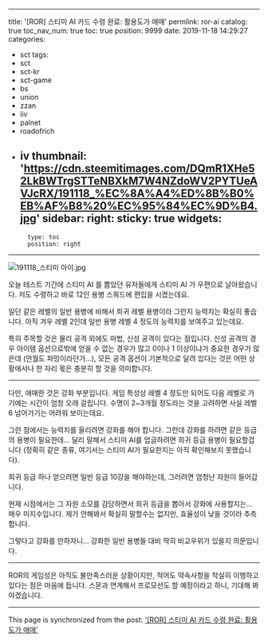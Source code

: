
---
title: '[ROR] 스티미 AI 카드 수령 완료: 활용도가 애매'
permlink: ror-ai
catalog: true
toc_nav_num: true
toc: true
position: 9999
date: 2019-11-18 14:29:27
categories:
- sct
tags:
- sct
- sct-kr
- sct-game
- bs
- union
- zzan
- liv
- palnet
- roadofrich
- iv
thumbnail: 'https://cdn.steemitimages.com/DQmR1XHe52LkBWTrgSTTeNBXkM7W4NZdoWV2PYTUeAVJcRX/191118_%EC%8A%A4%ED%8B%B0%EB%AF%B8%20%EC%95%84%EC%9D%B4.jpg'
sidebar:
    right:
        sticky: true
widgets:
    -
        type: toc
        position: right
---


![191118_스티미 아이.jpg](https://cdn.steemitimages.com/DQmR1XHe52LkBWTrgSTTeNBXkM7W4NZdoWV2PYTUeAVJcRX/191118_%EC%8A%A4%ED%8B%B0%EB%AF%B8%20%EC%95%84%EC%9D%B4.jpg)

오늘 테스트 기간에 스티미 AI 를 뽑았던 유저들에게 스티미 AI 가 우편으로 날아왔습니다. 저도 수령하고 바로 12인 용병 스쿼드에 편입을 시켰는데요.

일단 같은 레벨의 일반 용병에 비해서 희귀 레벨 용병이라 그런지 능력치는 확실히 좋습니다. 아직 겨우 레벨 2인데 일반 용병 레벨 4 정도의 능력치를 보여주고 있는데요.

특히 주목할 것은 물리 공격 외에도 마법, 신성 공격이 있다는 점입니다. 신성 공격의 경우 아이템 옵션으로밖에 얻을 수 없는 경우가 많고 0이나 1 이상이냐가 중요한 경우가 많은데 (언월도 파밍이라던가...),  모든 공격 옵션이 기본적으로 달려 있다는 것은 어떤 상황에서나 한 자리 몫은 충분히 할 것을 의미합니다.

---

다만, 애매한 것은 강화 부분입니다. 게임 특성상 레벨 4 정도만 되어도 다음 레벨로 가기에는 시간이 엄청 오래 걸립니다. 수명이 2~3개월 정도라는 것을 고려하면 사실 레벨 6 넘어가기는 어려워 보이는데요.

그런 점에서는 능력치를 올리려면 강화를 해야 합니다. 그런데 강화를 하려면 같은 등급의 용병이 필요한데... 달리 말해서 스티미 AI를 업글하려면 희귀 등급 용병이 필요할겁니다 (정확히 같은 종류, 여기서는 스티미 AI가 필요한지는 아직 확인해보지 못했습니다).

희귀 등급 하나 얻으려면 일반 등급 10강을 해야하는데, 그러려면 엄청난 자원이 들어갑니다. 

현재 시점에서는 그 자원 소모를 감당하면서 희귀 등급을 뽑아서 강화에 사용할지는... 매우 미지수입니다. 제가 안해봐서 확실히 말할수는 없지만, 효율성이 낮을 것이라 추측합니다.

그렇다고 강화를 안하자니... 강화한 일반 용병들 대비 딱히 비교우위가 있을지 의문입니다.

---

ROR의 게임성은 아직도 불만족스러운 상황이지만, 적어도 약속사항을 착실히 이행하고 있다는 점은 마음에 듭니다.  스몬과 연계해서 프로모션도 할 예정이라고 하니, 기대해 봐야겠습니다.

- - -

This page is synchronized from the post: ['[ROR] 스티미 AI 카드 수령 완료: 활용도가 애매'](https://steemit.com/@glory7/ror-ai)
